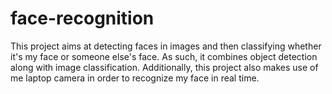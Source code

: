 # face-recognition

This project aims at detecting faces in images and then classifying whether it's my face or someone else's face. As such, it combines object detection along with image classification. Additionally, this project also makes use of me laptop camera in order to recognize my face in real time. 
